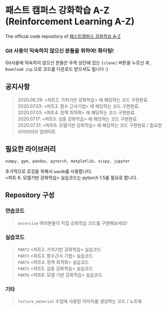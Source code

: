 # 패스트 캠퍼스 강화학습 A-Z (Reinforcement Learning A-Z)
The official code repository of [패스트캠퍼스 강화학습 A-Z](https://www.fastcampus.co.kr/data_online_rein)

### Git 사용이 익숙하지 않으신 분들을 위하여! 화이팅!
Git사용에 익숙하지 않으신 분들은 우측 상단에 있는 `[clone]` 버튼을 누르신 후, `Download zip` 으로 코드를 다운로드 받으셔도 됩니다 :)

## 공지사항
>2020.06.29: <파트2. 가치기반 강화학습> 에 해당하는 코드 구현완료. <br>
2020.07.03: <파트3. 함수 근사기법> 에 해당하는 코드 구현완료. <br>
2020.07.03: <파트4. 정책 최적화> 에 해당하는 코드 구현완료. <br>
2020.07.17: <파트5. 심층 강화학습> 에 해당하는 코드 구현완료. <br>
2020.07.31: <파트6. 모델기반 강화학습> 에 해당하는 코드 구현완료 / 필요한 라이브러리 업데이트 <br>


## 필요한 라이브러리
```
numpy, gym, pandas, pytorch, matplotlib, scipy, jupyter
```
추가적으로 로깅을 위해서 `wandb`를 사용합니다. <br>
<파트 6. 모델기반 강화학습> 실습코드는 pytorch 1.5를 필요로 합니다.

## Repository 구성

### 연습코드
> `excercise` 여러분들이 직접 강화학습 코드를 구현해보세요! <br>

### 실습코드
> `PART2` <파트2. 가치기반 강화학습> 실습코드 <br>
> `PART3` <파트3. 함수근사 기법> 실습코드 <br>
> `PART4` <파트4. 정책 최적화> 실습코드 <br>
> `PART5` <파트5. 심층 강화학습> 실습코드 <br>
> `PART6` <파트6. 모델 기반 강화학습> 실습코드 <br>

### 기타
> `lecture_material` 수업에 사용된 이미지를 생성하는 코드 / 노트북


